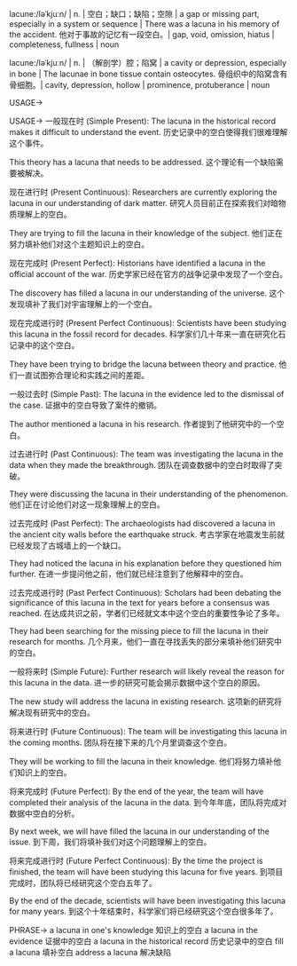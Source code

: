 lacune:/ləˈkjuːn/ | n. | 空白；缺口；缺陷；空隙 | a gap or missing part, especially in a system or sequence | There was a lacuna in his memory of the accident.  他对于事故的记忆有一段空白。| gap, void, omission, hiatus | completeness, fullness | noun

lacune:/ləˈkjuːn/ | n. | （解剖学）腔；陷窝 | a cavity or depression, especially in bone | The lacunae in bone tissue contain osteocytes. 骨组织中的陷窝含有骨细胞。| cavity, depression, hollow | prominence, protuberance | noun


USAGE->

USAGE->
一般现在时 (Simple Present):
The lacuna in the historical record makes it difficult to understand the event.  历史记录中的空白使得我们很难理解这个事件。

This theory has a lacuna that needs to be addressed. 这个理论有一个缺陷需要被解决。


现在进行时 (Present Continuous):
Researchers are currently exploring the lacuna in our understanding of dark matter. 研究人员目前正在探索我们对暗物质理解上的空白。

They are trying to fill the lacuna in their knowledge of the subject. 他们正在努力填补他们对这个主题知识上的空白。


现在完成时 (Present Perfect):
Historians have identified a lacuna in the official account of the war.  历史学家已经在官方的战争记录中发现了一个空白。

The discovery has filled a lacuna in our understanding of the universe. 这个发现填补了我们对宇宙理解上的一个空白。


现在完成进行时 (Present Perfect Continuous):
Scientists have been studying this lacuna in the fossil record for decades.  科学家们几十年来一直在研究化石记录中的这个空白。

They have been trying to bridge the lacuna between theory and practice. 他们一直试图弥合理论和实践之间的差距。


一般过去时 (Simple Past):
The lacuna in the evidence led to the dismissal of the case.  证据中的空白导致了案件的撤销。

The author mentioned a lacuna in his research. 作者提到了他研究中的一个空白。


过去进行时 (Past Continuous):
The team was investigating the lacuna in the data when they made the breakthrough.  团队在调查数据中的空白时取得了突破。

They were discussing the lacuna in their understanding of the phenomenon. 他们正在讨论他们对这一现象理解上的空白。


过去完成时 (Past Perfect):
The archaeologists had discovered a lacuna in the ancient city walls before the earthquake struck.  考古学家在地震发生前就已经发现了古城墙上的一个缺口。

They had noticed the lacuna in his explanation before they questioned him further. 在进一步提问他之前，他们就已经注意到了他解释中的空白。


过去完成进行时 (Past Perfect Continuous):
Scholars had been debating the significance of this lacuna in the text for years before a consensus was reached.  在达成共识之前，学者们已经就文本中这个空白的重要性争论了多年。

They had been searching for the missing piece to fill the lacuna in their research for months. 几个月来，他们一直在寻找丢失的部分来填补他们研究中的空白。


一般将来时 (Simple Future):
Further research will likely reveal the reason for this lacuna in the data.  进一步的研究可能会揭示数据中这个空白的原因。

The new study will address the lacuna in existing research. 这项新的研究将解决现有研究中的空白。


将来进行时 (Future Continuous):
The team will be investigating this lacuna in the coming months.  团队将在接下来的几个月里调查这个空白。

They will be working to fill the lacuna in their knowledge. 他们将努力填补他们知识上的空白。


将来完成时 (Future Perfect):
By the end of the year, the team will have completed their analysis of the lacuna in the data.  到今年年底，团队将完成对数据中空白的分析。

By next week, we will have filled the lacuna in our understanding of the issue. 到下周，我们将填补我们对这个问题理解上的空白。


将来完成进行时 (Future Perfect Continuous):
By the time the project is finished, the team will have been studying this lacuna for five years.  到项目完成时，团队将已经研究这个空白五年了。

By the end of the decade, scientists will have been investigating this lacuna for many years. 到这个十年结束时，科学家们将已经研究这个空白很多年了。



PHRASE->
a lacuna in one's knowledge 知识上的空白
a lacuna in the evidence  证据中的空白
a lacuna in the historical record 历史记录中的空白
fill a lacuna 填补空白
address a lacuna 解决缺陷
